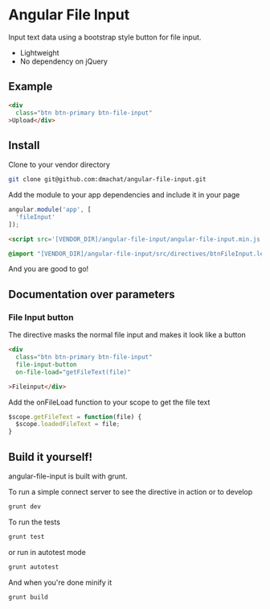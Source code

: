 # Angular File Input
Input text data using a bootstrap style button for file input.

 - Lightweight
 - No dependency on jQuery

## Example
```html
<div
  class="btn btn-primary btn-file-input"
>Upload</div>
```

## Install
Clone to your vendor directory
```sh
git clone git@github.com:dmachat/angular-file-input.git
```

Add the module to your app dependencies and include it in your page
```js
angular.module('app', [
  'fileInput'
]);
```
```html
<script src='[VENDOR_DIR]/angular-file-input/angular-file-input.min.js'></script>
```

```css
@import "[VENDOR_DIR]/angular-file-input/src/directives/btnFileInput.less"; /* or .min.css */
```

And you are good to go!

## Documentation over parameters

### File Input button
The directive masks the normal file input and makes it look like a button

```html
<div
  class="btn btn-primary btn-file-input"
  file-input-button
  on-file-load="getFileText(file)"

>Fileinput</div>
```

Add the onFileLoad function to your scope to get the file text
```js
$scope.getFileText = function(file) {
  $scope.loadedFileText = file;
}
```

## Build it yourself!
angular-file-input is built with grunt.

To run a simple connect server to see the directive in action or to develop
```sh
grunt dev
```

To run the tests
```sh
grunt test
```

or run in autotest mode

```sh
grunt autotest
```

And when you're done minify it
```sh
grunt build
```

